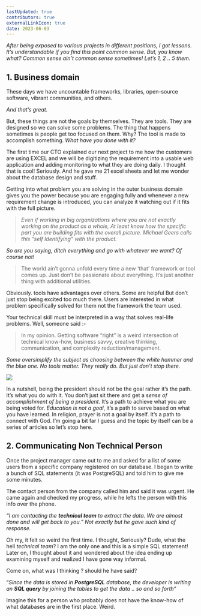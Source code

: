 ```yaml
---
lastUpdated: true
contributors: true
externalLinkIcon: true
date: 2023-06-03
---
```

*After being exposed to various projects in different positions, I got lessons. It’s understandable if you find this point common sense. But, you know what? Common sense ain’t common sense sometimes! Let’s 1, 2 .. 5 them.*

## 1. Business domain

These days we have uncountable frameworks, libraries, open-source software, vibrant communities, and others.

*And that’s great.*

But, these things are not the goals by themselves. They are tools. They are designed so we can solve some problems. The thing that happens sometimes is people get too focused on them. Why? The tool is made to accomplish something. *What have you done with it?*

The first time our CTO explained our next project to me how the customers are using EXCEL and we will be digitizing the requirement into a usable web application and adding monitoring to what they are doing daily. I thought that is cool! Seriously. And he gave me 21 excel sheets and let me wonder about the database design and stuff.

Getting into what problem you are solving in the outer business domain gives you the power because you are engaging fully and whenever a new requirement change is introduced, you can analyze it watching out if it fits with the full picture.

> *Even if working in big organizations where you are not exactly working on the product as a whole, At least know how the specific part you are building fits with the overall picture. Michael Geers calls this “self Identifying” with the product.*

*So are you saying, ditch everything and go with whatever we want? Of course not!*

> The world ain’t gonna unfold every time a new ‘that’ framework or tool comes up. Just don’t be passionate about everything. It’s just another thing with additional utilities.

Obviously. tools have advantages over others. Some are helpful But don’t just stop being excited too much there. Users are interested in what problem specifically solved for them not the framework the team used.

Your technical skill must be interpreted in a way that solves real-life problems. Well, someone said :-

> In my opinion. Getting software “right” is a weird intersection of technical know-how, business savvy, creative thinking, communication, and complexity reduction/management.

*Some oversimplify the subject as choosing between the white hammer and the blue one. No tools matter. They really do. But just don’t stop there.*



![](/media/grant.jpg)

In a nutshell, being the president should not be the goal rather it’s the path. It’s what you do with it. You don’t just sit there and get a s*ense of accomplishment of being a president*. It’s a path to achieve what you are being voted for. *Education is not a goal*, it’s a path to serve based on what you have learned. In religion, prayer is not a goal by itself. It’s a path to connect with God. I’m going a bit far I guess and the topic by itself can be a series of articles so let’s stop here.

## **2. Communicating Non Technical Person**

Once the project manager came out to me and asked for a list of some users from a specific company registered on our database. I began to write a bunch of SQL statements (it was PostgreSQL) and told him to give me some minutes.

The contact person from the company called him and said it was urgent. He came again and checked my progress, while he lefts the person with this info over the phone.

*“I am contacting the **technical team** to extract the data. We are almost done and will get back to you.” Not exactly but he gave such kind of response.*

Oh my, it felt so weird the first time. I thought, Seriously? Dude, what the hell *technical team*? I am the only one and this is a simple SQL statement! Later on, I thought about it and wondered about the idea ending up examining myself and realized I have gone way informal.

Come on, what was I thinking ? should he have said?

“*Since the data is stored in **PostgreSQL** database, the developer is writing an **SQL query** by joining the tables to get the data .. so and so forth”*

Imagine this for a person who probably does not have the know-how of what databases are in the first place. Weird.